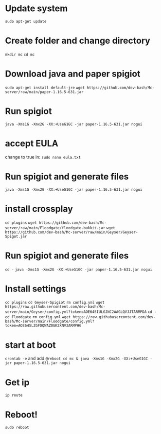 # Update system
```sudo apt-get update```

# Create folder and change directory
```mkdir mc```
```cd mc```

# Download java and paper spigiot
```sudo apt-get install default-jre```
```wget https://github.com/dev-bash/Mc-server/raw/main/paper-1.16.5-631.jar```

# Run spigiot
```java -Xms1G -Xmx2G -XX:+UseG1GC -jar paper-1.16.5-631.jar nogui```

# accept EULA
change to true in:
```sudo nano eula.txt```

# Run spigiot and generate files
```java -Xms1G -Xmx2G -XX:+UseG1GC -jar paper-1.16.5-631.jar nogui```

# install crossplay
```cd plugins```
```wget https://github.com/dev-bash/Mc-server/raw/main/Floodgate/floodgate-bukkit.jar```
```wget https://github.com/dev-bash/Mc-server/raw/main/Geyser/Geyser-Spigot.jar```

# Run spigiot and generate files
```cd -```
```java -Xms1G -Xmx2G -XX:+UseG1GC -jar paper-1.16.5-631.jar nogui```

# Install settings
```cd plugins```
```cd Geyser-Spigiot```
```rm config.yml```
```wget https://raw.githubusercontent.com/dev-bash/Mc-server/main/Geyser/config.yml?token=AOE64SIULGJNC2AAGLQVJJTARMPDA```
```cd -```
```cd Floodgate```
```rm config.yml```
```wget https://raw.githubusercontent.com/dev-bash/Mc-server/main/Floodgate/config.yml?token=AOE64SLZGFDQWAZOGK2XNV3ARMPHG```

# start at boot
```crontab -e```
and add
```@reboot cd mc & java -Xms1G -Xmx2G -XX:+UseG1GC -jar paper-1.16.5-631.jar nogui```

# Get ip 
```ip route```

# Reboot!
```sudo reboot```
